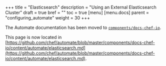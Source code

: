 +++
title = "Elasticsearch"
description = "Using an External Elasticsearch Cluster"
draft = true
bref = ""
toc = true
[menu]
  [menu.docs]
    parent = "configuring_automate"
    weight = 30
+++

The Automate documentation has been moved to [`components/docs-chef-io`](https://github.com/chef/automate/blob/master/components/docs-chef-io/).

This page is now located in [https://github.com/chef/automate/blob/master/components/docs-chef-io/content/automate/elasticsearch.md](https://github.com/chef/automate/blob/master/components/docs-chef-io/content/automate/elasticsearch.md).

